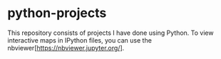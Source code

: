 # python-projects
This repository consists of projects I have done using Python. To view interactive maps in IPython files, you can use the nbviewer[https://nbviewer.jupyter.org/].
